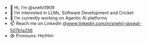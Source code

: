 - 👋 Hi, I’m @snehil1909
- 👀 I’m interested in LLMs, Software Development and Cricket
- 🌱 I’m currently working on Agentic AI platforms
- 📫 Reach me on LinkedIn @www.linkedin.com/in/snehil-jaiswal-507b1a256
- 😄 Pronouns: He/Him

<!---
snehil1909/snehil1909 is a ✨ special ✨ repository because its `README.md` (this file) appears on your GitHub profile.
You can click the Preview link to take a look at your changes.
--->
